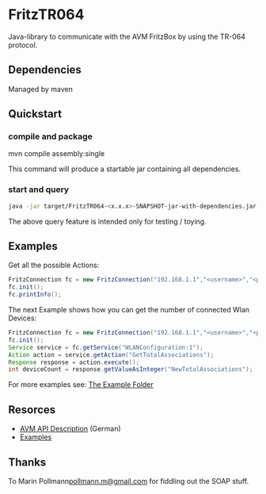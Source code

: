 # FritzTR064

Java-library to communicate with the AVM FritzBox by using the TR-064 protocol.

## Dependencies

Managed by maven

## Quickstart

### compile and package

mvn compile assembly:single

This command will produce a startable jar containing all dependencies.

### start and query
```bash
java -jar target/FritzTR064-<x.x.x>-SNAPSHOT-jar-with-dependencies.jar fb-ip fb-password fb-user tr064-service service-action [paramName=paramValue]*

```
The above query feature is intended only for testing / toying. 

## Examples
Get all the possible Actions:

```java
FritzConnection fc = new FritzConnection("192.168.1.1","<username>","<password>");
fc.init();
fc.printInfo();
```
The next Example shows how you can get the number of connected Wlan Devices:
```java
FritzConnection fc = new FritzConnection("192.168.1.1","<username>","<password>");
fc.init();
Service service = fc.getService("WLANConfiguration:1");
Action action = service.getAction("GetTotalAssociations");
Response response = action.execute();
int deviceCount = response.getValueAsInteger("NewTotalAssociations");

```
For more examples see: [The Example Folder](tree/master/src/main/java/de/bausdorf/avm/tr064/examples)

## Resorces
* [AVM API Description](http://avm.de/service/schnittstellen/) (German)
* [Examples](tree/master/src/main/java/de/bausdorf/avm/tr064/examples)

## Thanks

To Marin Pollmann<pollmann.m@gmail.com> for fiddling out the SOAP stuff.
